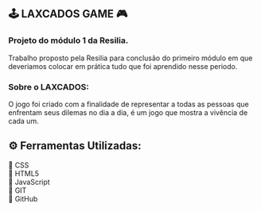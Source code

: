 <h2>🕹 LAXCADOS GAME 🎮</h2>

<h3> Projeto do módulo 1 da Resilia. </h3>
<p> Trabalho proposto pela Resilia para conclusão do primeiro módulo em que deveriamos colocar em prática tudo que foi aprendido nesse periodo. </p>

<h3>Sobre o LAXCADOS:</h3>

<p> O jogo foi criado com a finalidade de representar a todas as pessoas que enfrentam seus dilemas no dia a dia, é um jogo que mostra a vivência de cada um.</p> 

<h2> ⚙ Ferramentas Utilizadas:</h2>

🔹 CSS <br>
🔹 HTML5 <br>
🔹 JavaScript <br>
🔹 GIT <br>
🔹 GitHub


